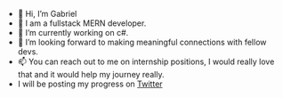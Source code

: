 - 👋 Hi, I’m Gabriel
- 👀 I am a fullstack MERN developer.
- 🌱 I’m currently working on c#.
- 💞️ I’m looking forward to making meaningful connections with fellow devs. 
- 📫 You can reach out to me on internship positions, I would really love that and it would help my journey really.
- I will be posting my progress on <a href="https://twitter.com/bayogabr?t=PrWNbLh8kyTWqS8X5NLOlw&s=08">Twitter </a>

<!---
BayoGabriel/BayoGabriel is a ✨ special ✨ repository because its `README.md` (this file) appears on your GitHub profile.
You can click the Preview link to take a look at your changes.
--->
